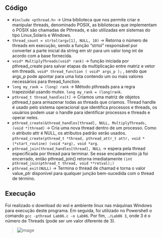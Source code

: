## Código
- `#include <pthread.h>` → Uma biblioteca que nos permite criar e manipular threads, denominado POSIX, as bibliotecas que implementam o POSIX são chamadas de Pthreads, e são utilizadas em sistemas do tipo Linux,Solaris e Windows.
- `thread_count = strtol(argv[1], NULL, 10)` → Retorna o número de threads em execução, sendo a função “strtol” responsável por converter a parte inicial da string em str para um valor long int de acordo com a base fornecida.
- `void* MultiplyThreads(void* rank)` →  função iniciada por pthread_create para salvar etapas da multiplicação entre matriz e vetor em threads. `void* thread_function ( void* args_p );` , sendo que args_p pode apontar para uma lista contendo um ou mais valores necessários para thread_function.
- `long my_rank = (long) rank` → Método pthreads para a regra trapezoidal usando mutex. `long my_rank = (long)rank`.
- `pthread_t thread_handles[t]` → Criamos uma matriz de objetos pthread_t para armazenar todas as threads que criamos. Thread handle é usado pelo sistema operacional que identifica processos e threads, os usuários podem usar o handle para identificar processos e threads e operar neles.
- `pthread_create(&thread_handles[thread], NULL, MultiplyThreads, (void *)thread)` → Cria uma nova thread dentro de um processo. Como o atributo attr é NULL, os atributos padrão serão usados. `pthread_create(pthread_t *thread, pthread_attr_t attr, void *(*start_routine) (void *arg), void *arg`.
- `pthread_join(thread_handles[thread], NULL` → espera pela thread especificada por thread para terminar. Se esse encadeamento já foi encerrado, então pthread_join() retorna imediatamente `(int pthread_join(pthread_t thread, void **retval);)`
- `pthread_exit(NULL)` → Termina o thread de chamad e torna o valor value_ptr disponível para qualquer junção bem-sucedida com o thread de término.

## Execução
Foi realizado o download do wsl e ambiente linux nas máquinas Windows para execução deste programa. Em seguida, foi utilizado no Powershell o comando `gcc -pthread Lab06.c -o Lab06`. Por fim, `./Lab06 3`, onde 3 é o número de Threads (pode ser um valor diferente de 3).

> ![image](https://user-images.githubusercontent.com/80297158/190310517-b4236dda-e2b5-41b6-87f4-6e68566e74b0.png)
